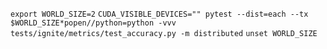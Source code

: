 `export WORLD_SIZE=2`
`CUDA_VISIBLE_DEVICES="" pytest --dist=each --tx $WORLD_SIZE*popen//python=python -vvv tests/ignite/metrics/test_accuracy.py -m distributed`
`unset WORLD_SIZE`
